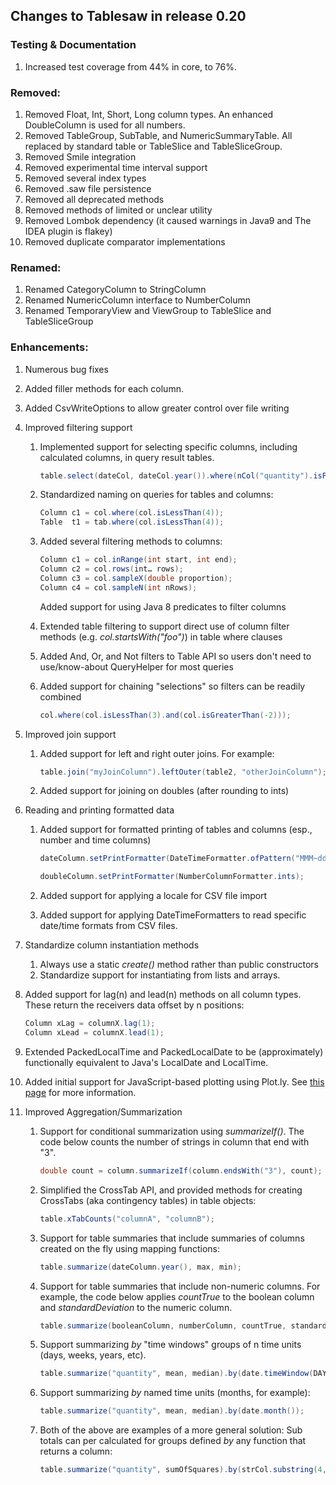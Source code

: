 ## Changes to Tablesaw in release 0.20

### Testing & Documentation

1. Increased test coverage from 44% in core, to 76%.

### Removed:

1. Removed Float, Int, Short, Long column types. An enhanced DoubleColumn is used for all numbers. 
2. Removed TableGroup, SubTable, and NumericSummaryTable. All replaced by standard table or TableSlice and TableSliceGroup.
3. Removed Smile integration
4. Removed experimental time interval support
5. Removed several index types
6. Removed .saw file persistence
7. Removed all deprecated methods
8. Removed methods of limited or unclear utility 
9. Removed Lombok dependency (it caused warnings in Java9 and The IDEA plugin is flakey)
10. Removed duplicate comparator implementations 

### Renamed:

1. Renamed CategoryColumn to StringColumn
1. Renamed NumericColumn interface to NumberColumn
1. Renamed TemporaryView and ViewGroup to TableSlice and TableSliceGroup

### Enhancements:

1. Numerous bug fixes

1. Added filler methods for each column.

1. Added CsvWriteOptions to allow greater control over file writing

1. Improved filtering support
    1. Implemented support for selecting specific columns, including calculated columns, in query result tables.

       ```java
       table.select(dateCol, dateCol.year()).where(nCol("quantity").isPositive());
       ```

    1. Standardized naming on queries for tables and columns:

       ```java
       Column c1 = col.where(col.isLessThan(4));
       Table  t1 = tab.where(col.isLessThan(4));
       ```

    1. Added several filtering methods to columns: 

       ```java
       Column c1 = col.inRange(int start, int end);
       Column c2 = col.rows(int… rows);
       Column c3 = col.sampleX(double proportion);
       Column c4 = col.sampleN(int nRows);
       ```

       Added support for using Java 8 predicates to filter columns

    1. Extended table filtering to support direct use of column filter methods (e.g. *col.startsWith("foo")*) in table where clauses

    1. Added And, Or, and Not filters to Table API so users don't need to use/know-about QueryHelper for most queries

    1. Added support for chaining "selections" so filters can be readily combined

       ```java
       col.where(col.isLessThan(3).and(col.isGreaterThan(-2)));
       ```

1. Improved join support
    1. Added support for left and right outer joins. For example:

       ```java
       table.join("myJoinColumn").leftOuter(table2, "otherJoinColumn");
       ```

    1. Added support for joining on doubles (after rounding to ints)

1. Reading and printing formatted data
    1. Added support for formatted printing of tables and columns (esp., number and time columns)

       ```java
       dateColumn.setPrintFormatter(DateTimeFormatter.ofPattern("MMM~dd~yyyy"));
       ```

       ```Java
       doubleColumn.setPrintFormatter(NumberColumnFormatter.ints); 
       ```

    1. Added support for applying a locale for CSV file import

    1. Added support for applying DateTimeFormatters to read specific date/time formats from CSV files.

1. Standardize column instantiation methods
    1. Always use a static *create()* method rather than public constructors
    1. Standardize support for instantiating from lists and arrays.

1. Added support for lag(n) and lead(n) methods on all column types. These return the receivers data offset by n positions:

    ```Java
    Column xLag = columnX.lag(1);
    Column xLead = columnX.lead(1);
    ```

1. Extended PackedLocalTime and PackedLocalDate to be (approximately) functionally equivalent to Java's LocalDate and LocalTime.

1. Added initial support for JavaScript-based plotting using Plot.ly. See [this page](https://jtablesaw.github.io/tablesaw/Plotting.md) for more information. 

1. Improved Aggregation/Summarization

     1. Support for conditional summarization using *summarizeIf()*. The code below counts the number of strings in column that end with "3". 

        ```java
        double count = column.summarizeIf(column.endsWith("3"), count);
        ```

     1. Simplified the CrossTab API, and provided methods for creating CrossTabs (aka contingency tables) in table objects:

        ```java
        table.xTabCounts("columnA", "columnB");
        ```

     1. Support for table summaries that include summaries of columns created on the fly using mapping functions:

        ```java
        table.summarize(dateColumn.year(), max, min);
        ```

     1. Support for table summaries that include non-numeric columns. For example, the code below applies *countTrue* to the boolean column and *standardDeviation* to the numeric column.

        ```java
        table.summarize(booleanColumn, numberColumn, countTrue, standardDeviation); 
        ```

     1. Support summarizing *by* "time windows" groups of n time units (days, weeks, years, etc).

        ```java
        table.summarize("quantity", mean, median).by(date.timeWindow(DAYS, 5));
        ```

     1. Support summarizing *by* named time units (months, for example):

        ```java
        table.summarize("quantity", mean, median).by(date.month());
        ```

     1. Both of the above are examples of a more general solution: Sub totals can per calculated for groups defined *by* any function that returns a column: 

        ```java
        table.summarize("quantity", sumOfSquares).by(strCol.substring(4, 7));
        ```

        

